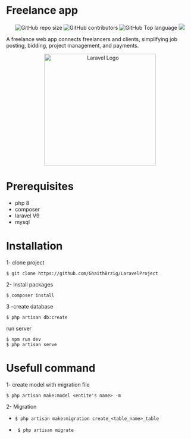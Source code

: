 
# Freelance app
<div align="center">
   <img alt="GitHub repo size" src="https://img.shields.io/github/repo-size/GhaithBrzig/LaravelProject">
<img alt="GitHub contributors" src="https://img.shields.io/github/contributors/GhaithBrzig/LaravelProject">
<img alt="GitHub Top language" src="https://img.shields.io/github/languages/top/GhaithBrzig/LaravelProject">
<img src="https://img.shields.io/github/issues-pr-closed/GhaithBrzig/LaravelProject" />
  
</div>

A freelance web app connects freelancers and clients, simplifying job posting, bidding, project management, and payments.


<p align="center"><a href="https://laravel.com" target="_blank"><img src="https://raw.githubusercontent.com/laravel/art/master/logo-lockup/5%20SVG/2%20CMYK/1%20Full%20Color/laravel-logolockup-cmyk-red.svg" width="300" alt="Laravel Logo"></a></p>

# Prerequisites
- php 8
- composer
- laravel V9
- mysql
# Installation 
1- clone project
```
$ git clone https://github.com/GhaithBrzig/LaravelProject
```
2- Install packages
```
$ composer install
```
3 -create database
```
$ php artisan db:create
```

run server 
```
$ npm run dev
$ php artisan serve
```

# Usefull command
1- create model with migration file
```
$ php artisan make:model <entite's name> -m
```
2- Migration 

- ````
  $ php artisan make:migration create_<table_name>_table
  ````
- ````
   $ php artisan migrate
  `````



